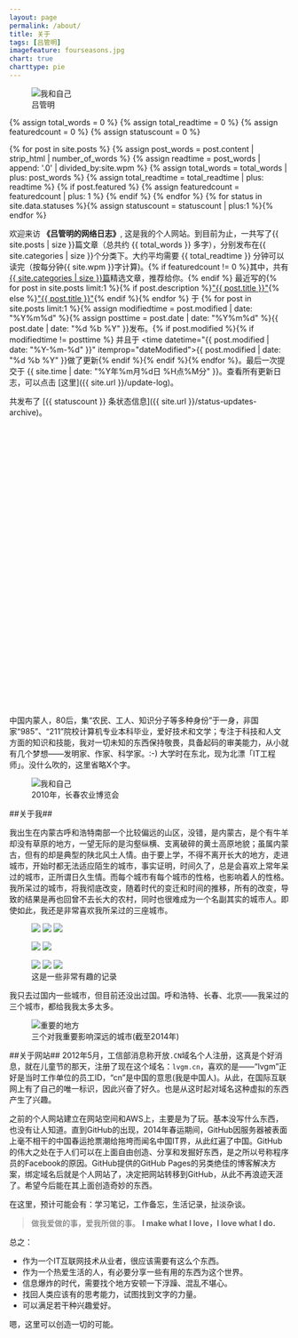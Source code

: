 ```yaml
---
layout: page
permalink: /about/
title: 关于
tags: [吕管明]
imagefeature: fourseasons.jpg
chart: true
charttype: pie
---
```

<figure>
  <img src="{{ site.url }}/images/me-and-myself.jpg" alt="我和自己">
  <figcaption>吕管明</figcaption>
</figure>

{% assign total_words = 0 %}
{% assign total_readtime = 0 %}
{% assign featuredcount = 0 %}
{% assign statuscount = 0 %}

{% for post in site.posts %}
    {% assign post_words = post.content | strip_html | number_of_words %}
    {% assign readtime = post_words | append: '.0' | divided_by:site.wpm %}
    {% assign total_words = total_words | plus: post_words %}
    {% assign total_readtime = total_readtime | plus: readtime %}
    {% if post.featured %}
    {% assign featuredcount = featuredcount | plus: 1 %}
    {% endif %}
{% endfor %}
{% for status in site.data.statuses %}{% assign statuscount = statuscount | plus:1 %}{% endfor %}

欢迎来访 **《吕管明的网络日志》**, 这是我的个人网站。到目前为止，一共写了{{ site.posts | size }}篇文章（总共约 {{ total_words }} 多字），分别发布在{{ site.categories | size }}个分类下。大约平均需要 <span class="time">{{ total_readtime }}</span> 分钟可以读完（按每分钟{{ site.wpm }}字计算)。{% if featuredcount != 0 %}其中，共有<a href="{{ site.url }}/featured">{{ site.categories | size }}篇</a>精选文章，推荐给你。{% endif %} 最近写的{% for post in site.posts limit:1 %}{% if post.description %}<a href="{{ site.url }}{{ post.url }}" title="{{ post.description }}">"{{ post.title }}"</a>{% else %}<a href="{{ site.url }}{{ post.url }}" title="{{ post.description }}" title="阅读 {{ post.title }}">"{{ post.title }}"</a>{% endif %}{% endfor %} 于 {% for post in site.posts limit:1 %}{% assign modifiedtime = post.modified | date: "%Y%m%d" %}{% assign posttime = post.date | date: "%Y%m%d" %}<time datetime="{{ post.date | date_to_xmlschema }}" class="post-time">{{ post.date | date: "%d %b %Y" }}</time>发布。{% if post.modified %}{% if modifiedtime != posttime %} 并且于 <time datetime="{{ post.modified | date: "%Y-%m-%d" }}" itemprop="dateModified">{{ post.modified | date: "%d %b %Y" }}</time>做了更新{% endif %}{% endif %}{% endfor %}。最后一次提交于 {{ site.time | date: "%Y年%m月%d日 %H点%M分" }}。查看所有更新日志，可以点击 [这里]({{ site.url }}/update-log)。

共发布了 [{{ statuscount }} 条状态信息]({{ site.url }}/status-updates-archive)。

<div class="chart" id="chartdiv" style="width: 100%; height: 500px; margin-bottom: 20px;" ></div>
中国内蒙人，80后，集“农民、工人、知识分子等多种身份”于一身，非国家“985”、“211”院校计算机专业本科毕业，爱好技术和文学；专注于科技和人文方面的知识和技能，我对一切未知的东西保持敬畏，具备起码的审美能力，从小就有几个梦想——发明家、作家、科学家。:-)
大学时在东北，现为北漂「IT工程师」。没什么吹的，这里省略X个字。

<figure>
	<img src="{{ site.url }}/images/20100818336.jpg" alt="我和自己">
	<figcaption>2010年，长春农业博览会</figcaption>
</figure>

##关于我##

我出生在内蒙古呼和浩特南部一个比较偏远的山区，没错，是内蒙古，是个有牛羊却没有草原的地方，一望无际的是沟壑纵横、支离破碎的黄土高原地貌；虽属内蒙古，但有的却是典型的陕北风土人情。由于要上学，不得不离开长大的地方，走进城市，开始时都无法适应陌生的城市，事实证明，时间久了，总是会喜欢上常年呆过的城市，正所谓日久生情。而每个城市有每个城市的性格，也影响着人的性格。我所呆过的城市，将我彻底改变，随着时代的变迁和时间的推移，所有的改变，导致的结果是再也回曾不去长大的农村，同时也很难成为一个名副其实的城市人。即使如此，我还是非常喜欢我所呆过的三座城市。

<figure class="third">
	<a href="{{ site.url }}/images/about/1.jpg" title="家乡"><img src="{{ site.url }}/images/about/1-001.jpg"></a>
	<a href="{{ site.url }}/images/about/2.jpg" title="牛羊下来"><img src="{{ site.url }}/images/about/2-001.jpg"></a>
	<a href="{{ site.url }}/images/about/3.jpg" title="放羊的人"><img src="{{ site.url }}/images/about/3-001.jpg"></a>
</figure>
<figure class="half">
	<a href="{{ site.url }}/images/about/4.jpg" title="长春工程学院"><img src="{{ site.url }}/images/about/4-001.jpg"></a>
	<a href="{{ site.url }}/images/about/5.jpg" title="假期里安静的校园"><img src="{{ site.url }}/images/about/5-001.jpg"></a>
</figure>
<figure class="third">
	<a href="{{ site.url }}/images/about/6.jpg" title="颐和园南路"><img src="{{ site.url }}/images/about/6-001.jpg"></a>
	<a href="{{ site.url }}/images/about/7.jpg" title="夜行长安街"><img src="{{ site.url }}/images/about/7-001.jpg"></a>
	<a href="{{ site.url }}/images/about/8.jpg" title="被盗的爱车"><img src="{{ site.url }}/images/about/8-001.jpg"></a>
	<figcaption>这是一些非常有趣的记录</figcaption>
</figure>

我只去过国内一些城市，但目前还没出过国。呼和浩特、长春、北京——我呆过的三个城市，都给我我太多太多。

<figure>
	<img src="{{ site.url }}/images/my-city.jpg" alt="重要的地方">
	<figcaption>三个对我重要影响深远的城市(截至2014年)</figcaption>
</figure>

##关于网站##
2012年5月，工信部消息称开放`.CN`域名个人注册，这真是个好消息，就在儿童节的那天，注册了现在这个域名：`lvgm.cn`，喜欢的是——“lvgm”正好是当时工作单位的员工ID，“cn”是中国的意思(我是中国人)。从此，在国际互联网上有了自己的唯一标识，因此兴奋了好久。也是从这时起对域名这种虚拟的东西产生了兴趣。

之前的个人网站建立在网站空间和AWS上，主要是为了玩。基本没写什么东西，也没有让人知道。直到GitHub的出现，2014年春运期间，GitHub因服务器被表面上毫不相干的中国春运抢票潮给拖垮而闻名中国IT界，从此红遍了中国。GitHub的伟大之处在于人们可以在上面自由创造、分享和发掘好东西，是之所以号称程序员的Facebook的原因。GitHub提供的GitHub Pages的另类绝佳的博客解决方案，绑定域名后就是个人网站了，决定把网站转移到GitHub，从此不再浪迹天涯了。希望今后能在其上面创造奇妙的东西。

在这里，预计可能会有：学习笔记，工作备忘，生活记录，扯淡杂谈。

>做我爱做的事，爱我所做的事。
>**I make what I love，I love what I do.**

总之：

- 作为一个IT互联网技术从业者，很应该需要有这么个东西。
- 作为一个热爱生活的人，有必要分享一些有用的东西为这个世界。
- 信息爆炸的时代，需要找个地方安顿一下浮躁、混乱不堪心。
- 找回人类应该有的思考能力，试图找到文字的力量。
- 可以满足若干种兴趣爱好。

嗯，这里可以创造一切的可能。

<!-- amCharts javascript code -->
<script type="text/javascript">
	AmCharts.makeChart("chartdiv",
		{
			"type": "pie",
			"pathToImages": "http://cdn.amcharts.com/lib/3/images/",
			"balloonText": "分类: [[title]]<br><span style='font-size:14px'><b>[[value]] 篇文章</b> ([[percents]]%)</span>",
			"innerRadius": "40%",
			"minRadius": 100,
			"pullOutRadius": "15%",
			"startRadius": "30%",
			"colors": [
				"#FC913A",
				"#F9D423",
				"#FF4E50",
				"#FCD202",
				"#F8FF01",
				"#B0DE09",
				"#04D215",
				"#0D8ECF",
				"#0D52D1",
				"#2A0CD0",
				"#8A0CCF",
				"#CD0D74",
				"#754DEB",
				"#DDDDDD",
				"#999999",
				"#333333",
				"#000000",
				"#57032A",
				"#CA9726",
				"#990000",
				"#4B0C25"
			],
			"hoverAlpha": 0.74,
			"pullOutEffect": "elastic",
			"pullOutOnlyOne": true,
			"startEffect": "easeOutSine",
			"titleField": "category",
			"valueField": "number-of-posts",
			"allLabels": [],
			"balloon": {},
			"legend": {
				"align": "center",
				"markerType": "diamond",
				"switchable": false,
				"textClickEnabled": true,
				"useMarkerColorForLabels": true,
				"useMarkerColorForValues": true,
				"valueText": "[[value]] Posts"
			},
			"titles": [
				{
					"id": "Title-1",
					"text": "分类文章数"
				}
			],
      "dataProvider": [
{% assign tags_list = site.categories %}  
  {% if tags_list.first[0] == null %}
    {% for tag in tags_list %} 
        {
          "category": "{{ tag | capitalize }}",
          "number-of-posts": {{ site.tags[tag].size }}
        },
    {% endfor %}
  {% else %}
    {% for tag in tags_list %} 
        {
          "category": "{{ tag[0] | capitalize }}",
          "number-of-posts": {{ tag[1].size }}
        },
    {% endfor %}
  {% endif %}
{% assign tags_list = nil %}
      ]
    }
  );
</script>
